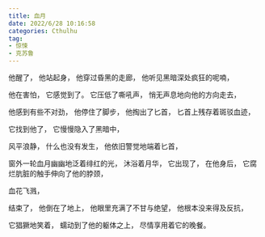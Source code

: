 ```yaml
---
title: 血月
date: 2022/6/28 10:16:58
categories: Cthulhu
tag:
- 惊悚
- 克苏鲁
---
```


他醒了，
他站起身，
他穿过昏黑的走廊，
他听见黑暗深处疯狂的呢喃，

他在害怕，
它感觉到了。
它压低了嘶吼声，
悄无声息地向他的方向走去，

他感到有些不对劲，
他停住了脚步，
他掏出了匕首，
匕首上残存着斑驳血迹，

它找到他了，
它慢慢隐入了黑暗中，

风平浪静，
什么也没有发生，
他依旧警觉地端着匕首，

窗外一轮血月幽幽地泛着绯红的光，
沐浴着月华，
它出现了，
在他身后，
它腐烂肮脏的触手伸向了他的脖颈，

血花飞溅，

结束了，
他倒在了地上，
他眼里充满了不甘与绝望，
他根本没来得及反抗，

它猖獗地笑着，
蠕动到了他的躯体之上，
尽情享用着它的晚餐。

